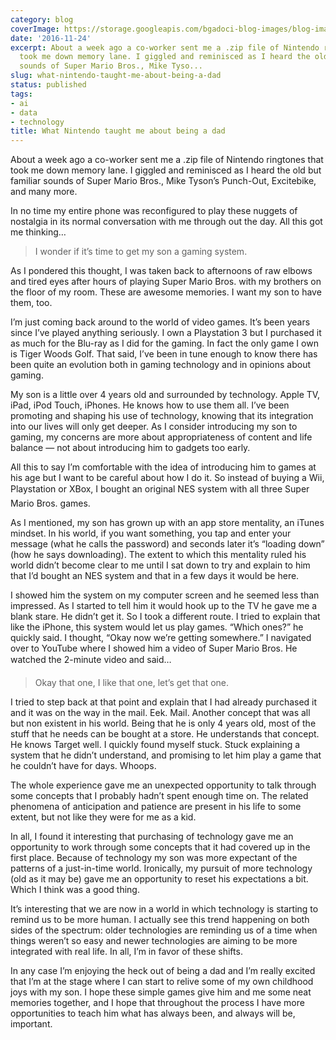 ```yaml
---
category: blog
coverImage: https://storage.googleapis.com/bgadoci-blog-images/blog-images/images/blog-images/blog-post-images/Frame_2.png
date: '2016-11-24'
excerpt: About a week ago a co-worker sent me a .zip file of Nintendo ringtones that
  took me down memory lane. I giggled and reminisced as I heard the old but familiar
  sounds of Super Mario Bros., Mike Tyso...
slug: what-nintendo-taught-me-about-being-a-dad
status: published
tags:
- ai
- data
- technology
title: What Nintendo taught me about being a dad
---
```


About a week ago a co-worker sent me a .zip file of Nintendo ringtones that took me down memory lane. I giggled and reminisced as I heard the old but familiar sounds of Super Mario Bros., Mike Tyson’s Punch-Out, Excitebike, and many more. 

In no time my entire phone was reconfigured to play these nuggets of nostalgia in its normal conversation with me through out the day. All this got me thinking…

> I wonder if it’s time to get my son a gaming system.



As I pondered this thought, I was taken back to afternoons of raw elbows and tired eyes after hours of playing Super Mario Bros. with my brothers on the floor of my room. These are awesome memories. I want my son to have them, too.

I’m just coming back around to the world of video games. It’s been years since I’ve played anything seriously. I own a Playstation 3 but I purchased it as much for the Blu-ray as I did for the gaming. In fact the only game I own is Tiger Woods Golf. That said, I’ve been in tune enough to know there has been quite an evolution both in gaming technology and in opinions about gaming.

My son is a little over 4 years old and surrounded by technology. Apple TV, iPad, iPod Touch, iPhones. He knows how to use them all. I’ve been promoting and shaping his use of technology, knowing that its integration into our lives will only get deeper. As I consider introducing my son to gaming, my concerns are more about appropriateness of content and life balance — not about introducing him to gadgets too early.

All this to say I’m comfortable with the idea of introducing him to games at his age but I want to be careful about how I do it. So instead of buying a Wii, Playstation or XBox, I bought an original NES system with all three Super Mario Bros. games.

As I mentioned, my son has grown up with an app store mentality, an iTunes mindset. In his world, if you want something, you tap and enter your message (what he calls the password) and seconds later it’s “loading down” (how he says downloading). The extent to which this mentality ruled his world didn’t become clear to me until I sat down to try and explain to him that I’d bought an NES system and that in a few days it would be here.

I showed him the system on my computer screen and he seemed less than impressed. As I started to tell him it would hook up to the TV he gave me a blank stare. He didn’t get it. So I took a different route. I tried to explain that like the iPhone, this system would let us play games. “Which ones?” he quickly said. I thought, “Okay now we’re getting somewhere.” I navigated over to YouTube where I showed him a video of Super Mario Bros. He watched the 2-minute video and said…

> Okay that one, I like that one, let’s get that one.



I tried to step back at that point and explain that I had already purchased it and it was on the way in the mail. Eek. Mail. Another concept that was all but non existent in his world. Being that he is only 4 years old, most of the stuff that he needs can be bought at a store. He understands that concept. He knows Target well. I quickly found myself stuck. Stuck explaining a system that he didn’t understand, and promising to let him play a game that he couldn’t have for days. Whoops.

The whole experience gave me an unexpected opportunity to talk through some concepts that I probably hadn’t spent enough time on. The related phenomena of anticipation and patience are present in his life to some extent, but not like they were for me as a kid.

In all, I found it interesting that purchasing of technology gave me an opportunity to work through some concepts that it had covered up in the first place. Because of technology my son was more expectant of the patterns of a just-in-time world. Ironically, my pursuit of more technology (old as it may be) gave me an opportunity to reset his expectations a bit. Which I think was a good thing.

It’s interesting that we are now in a world in which technology is starting to remind us to be more human. I actually see this trend happening on both sides of the spectrum: older technologies are reminding us of a time when things weren’t so easy and newer technologies are aiming to be more integrated with real life. In all, I’m in favor of these shifts.

In any case I’m enjoying the heck out of being a dad and I’m really excited that I’m at the stage where I can start to relive some of my own childhood joys with my son. I hope these simple games give him and me some neat memories together, and I hope that throughout the process I have more opportunities to teach him what has always been, and always will be, important.